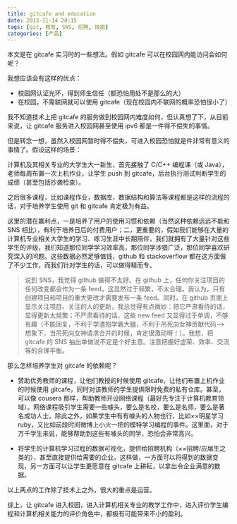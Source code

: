 ```yaml
---
title: gitcafe and education
date: 2013-11-14 20:15 
tags: [git, 教育, SNS, 招聘, 技能]
categories: [产品]
---
```


本文是在 gitcafe 实习时的一些想法。假如 gitcafe 可以在校园网内能访问会如何呢？

我想应该会有这样的优点：

- 校园网认证光环，得到师生信任（额恐怕用处不是那么的大）
- 在校园，不需联网就可以使用 gitcafe（现在校园内不联网的概率恐怕很小了）

我不知道技术上把 gitcafe 的服务做到校园网内难度如何，但认真想了下，从目前来说，让 gitcafe 服务进入校园网甚至使用 ipv6 都是一件得不偿失的事情。

但是转念一想，虽然入校园网暂时得不偿失，可进入校园恐怕就是件非常有意义的事情了。假设这样的场景：

计算机及其相关专业的大学生大一新生，首先接触了 C/C++ 编程课（或 Java），老师每周布置一次上机作业，让学生 push 到 gitcafe，后台执行测试判断学生的成绩（甚至包括抄袭检查）。

之后很多课程，比如课程作业，数据库，数据结构和算法等课程都是这样的流程的话，对于培养学生使用 git 和 gitcafe 肯定极为有益。

这里的潜在赢利点，一是培养了用户的使用习惯和依赖（当然这种依赖远远不能和 SNS 相比），有利于培养日后的付费用户；二，更重要的，假如我们能够在大量的计算机专业相关大学生的学习、练习生涯中长期陪伴，我们就拥有了大量针对这些学生的评级，我们知道那位同学学习效率高，那位同学涉猎广泛，那位同学喜欢研究深入的问题。这些数据必然足够值钱，github 和 stackoverflow 都在这方面做了不少工作，而我们针对学生的话，可以做得精而专。

> 说到 SNS，我觉得 github 做得不太好。在 github 上，任何你关注项目的任何改变都会作为一条 feed，这显然过于频繁，不太合理。我认为，只有创建项目和项目的重大更改才需要发布一条 feed。同时，在 github 页面上显示关注项目、关注的人的更新，我总觉得有点微妙：把它严肃看待的话，显得更新太频繁；不严肃看待的话，这些 new feed 又显得过于单调，不够有趣（不能回复，不利于学渣抱学霸大腿，不利于吊死向女神贡献代码-->想象下，当吊死向女神请求合并的时候，肯定很激动呀！）。我想，把 gitcafe 的 SNS 抽出单做说不定是个好主意。注意把握好虚荣、效率、交流等的合理平衡。

那么怎样培养学生对 gitcafe 的依赖呢？

- 赞助优秀教师的课程，让他们教授的时候使用 gitcafe，让他们布置上机作业的时候使用 gitcafe，同时对该教师的学生提供限时免费的私有仓库。甚至，可以像 cousera 那样，帮助教师开设网络课程（最好先专注于计算机教育领域）。网络课程吸引学生需要一些噱头，要么是名校，要么是名师，要么是著名成功人士。除此之外，如果学生中有有噱头的人物也行，比如××明星学习 ruby，又比如前段时间微博上小火一把的模特学习编程的事件。这里面，对于万千学生来说，能够帮助到这些有噱头的同学，恐怕会非常高兴。

- 将学生的计算机学习过程的数据可视化，提供给招聘机构（××招聘/应届生之类的），甚至直接提供给需要的企业。这样做，一方面可以将得到的数据变现，另一方面可以让学生更愿意在 gitcafe 上耕耘，以拿出令企业满意的数据。

以上两点的工作除了技术上之外，很大的重点是运营。

综上，让 gitcafe 进入校园，进入计算机相关专业的教学工作中，进入评价学生编程和计算机相关能力的评价角色中，都极有可能带来不小的盈利。


